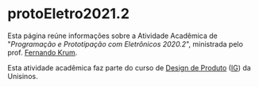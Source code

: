 # protoEletro2021.2

Esta página reúne informações sobre a Atividade Acadêmica de "_Programação e Prototipação com Eletrônicos 2020.2_", ministrada pelo prof. [Fernando Krum](http://www.ferkrum.com). 

Esta atividade acadêmica faz parte do curso de [Design de Produto](https://www.unisinos.br/vestibular/curso/jogos-digitais/porto-alegre)  ([IG](https://www.instagram.com/jogosdigitaisunisinos/)) da Unisinos. 


